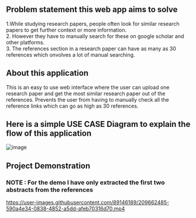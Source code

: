 <h2> Problem statement this web app aims to solve </h2>
1.While studying research papers, people often look for similar research papers to get further context or more information.<br>
2. However they have to manually search for these on google scholar and other platforms.<br>
3. The references section in a research paper can have as many as 30 references which onvolves a lot of manual searching.

<h2> About this application </h2>
This is an easy to use web interface where the user can upload one research paper and get the most similar research paper out of the references.
Prevents the user from having to manually check all the reference links which can go as high as 30 references.

<h2> Here is a simple USE CASE Diagram to explain the flow of this application </h2>

![image](https://user-images.githubusercontent.com/89146189/209662324-bb152ba0-465f-4cd4-8839-d96392327916.png)

<h2> Project Demonstration </h2>
<h3> NOTE : For the demo I have only extracted the first two abstracts from the references </h3>

https://user-images.githubusercontent.com/89146189/209662485-590a4e34-0838-4852-a5dd-afeb70316d70.mp4

